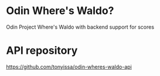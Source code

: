 # Odin Where's Waldo?
Odin Project Where's Waldo with backend support for scores

# API repository
https://github.com/tonyissa/odin-wheres-waldo-api
